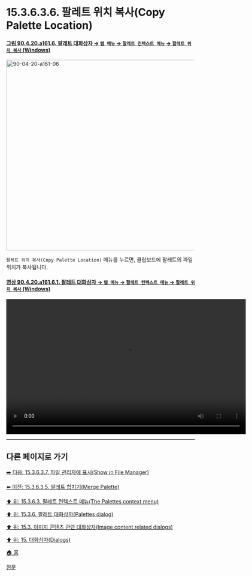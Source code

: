 # 15.3.6.3.6. 팔레트 위치 복사(Copy Palette Location)

<a id="90-04-20-a161-06"></a>

#### [그림 90.4.20.a161.6. 팔레트 대화상자 → `탭 메뉴` → `팔레트 컨텍스트 메뉴` → `팔레트 위치 복사` (Windows)](./90-04-0020-palette.md#90-04-20-a161-06)
<img width="870" height="508" alt="90-04-20-a161-06" src="https://github.com/user-attachments/assets/58ccd644-0aac-450e-96cf-f00a3c88f38b" />

`팔레트 위치 복사(Copy Palette Location)` 메뉴를 누르면, 클립보드에 팔레트의 파일 위치가 복사됩니다.

<a id="90-04-20-a161-06-01"></a>

#### [영상 90.4.20.a161.6.1. 팔레트 대화상자 → `탭 메뉴` → `팔레트 컨텍스트 메뉴` → `팔레트 위치 복사` (Windows)](./90-04-0020-palette.md#90-04-20-a161-06-01)
<video controls="controls" width="640" height="360" src="https://github.com/user-attachments/assets/066125b0-2718-4054-ab25-f4a0c897fd9e"></video>

***

## 다른 페이지로 가기

[➡️ 다음: 15.3.6.3.7. 파일 관리자에 표시(Show in File Manager)](./15-03-06-03-07-show_in_file_manager.md)

[⬅️ 이전: 15.3.6.3.5. 팔레트 합치기(Merge Palette)](./15-03-06-03-05-merge_palette.md)

[⬆️ 위: 15.3.6.3. 팔레트 컨텍스트 메뉴(The Palettes context menu)](./15-03-06-03-00-the_palettes_context_menu.md)

[⬆️ 위: 15.3.6. 팔레트 대화상자(Palettes dialog)](./15-03-06-00-palettes-dialog.md)

[⬆️ 위: 15.3. 이미지 콘텐츠 관련 대화상자(Image content related dialogs)](./15-03-00-image-content-related-dialogs.md)

[⬆️ 위: 15. 대화상자(Dialogs)](./15-00-dialogs.md)

[🏠 홈](./00-home.md)

[원문](https://docs.gimp.org/2.10/ko/gimp-palette-dialog.html#gimp-concepts-palettes-menu)